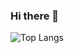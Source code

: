 ### Hi there 👋

![Top Langs](https://github-readme-stats.vercel.app/api/top-langs/?username=brktlhylmz&layout=compact&theme=prussian)

<!--
**brktlhylmz/brktlhylmz** is a ✨ _special_ ✨ repository because its `README.md` (this file) appears on your GitHub profile.

Here are some ideas to get you started:

- 🔭 I’m currently working on ...
- 🌱 I’m currently learning ...
- 👯 I’m looking to collaborate on ...
- 🤔 I’m looking for help with ...
- 💬 Ask me about ...
- 📫 How to reach me: ...
- 😄 Pronouns: ...
- ⚡ Fun fact: ...
-->
